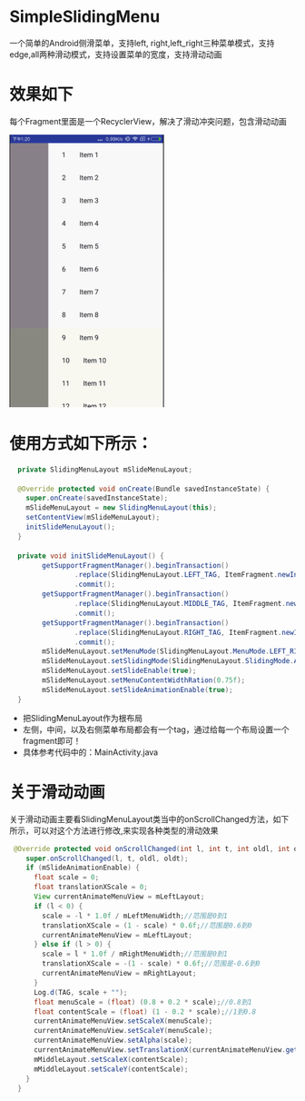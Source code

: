 # SimpleSlidingMenu
一个简单的Android侧滑菜单，支持left, right,left_right三种菜单模式，支持edge,all两种滑动模式，支持设置菜单的宽度，支持滑动动画
# 效果如下

每个Fragment里面是一个RecyclerView，解决了滑动冲突问题，包含滑动动画

![演示效果图](https://github.com/EasyLiu-Ly/SimpleSlidingMenu/blob/master/simpleSlidingMenu.gif)

# 使用方式如下所示：


```java
  private SlidingMenuLayout mSlideMenuLayout;

  @Override protected void onCreate(Bundle savedInstanceState) {
    super.onCreate(savedInstanceState);
    mSlideMenuLayout = new SlidingMenuLayout(this);
    setContentView(mSlideMenuLayout);
    initSlideMenuLayout();
  }

  private void initSlideMenuLayout() {
        getSupportFragmentManager().beginTransaction()
                .replace(SlidingMenuLayout.LEFT_TAG, ItemFragment.newInstance(1))
                .commit();
        getSupportFragmentManager().beginTransaction()
                .replace(SlidingMenuLayout.MIDDLE_TAG, ItemFragment.newInstance(1))
                .commit();
        getSupportFragmentManager().beginTransaction()
                .replace(SlidingMenuLayout.RIGHT_TAG, ItemFragment.newInstance(1))
                .commit();
        mSlideMenuLayout.setMenuMode(SlidingMenuLayout.MenuMode.LEFT_RIGHT);
        mSlideMenuLayout.setSlidingMode(SlidingMenuLayout.SlidingMode.ALL);
        mSlideMenuLayout.setSlideEnable(true);
        mSlideMenuLayout.setMenuContentWidthRation(0.75f);
        mSlideMenuLayout.setSlideAnimationEnable(true);
  }
```
* 把SlidingMenuLayout作为根布局
* 左侧，中间，以及右侧菜单布局都会有一个tag，通过给每一个布局设置一个fragment即可！
* 具体参考代码中的：MainActivity.java

# 关于滑动动画
关于滑动动画主要看SlidingMenuLayout类当中的onScrollChanged方法，如下所示，可以对这个方法进行修改,来实现各种类型的滑动效果

```java
 @Override protected void onScrollChanged(int l, int t, int oldl, int oldt) {
    super.onScrollChanged(l, t, oldl, oldt);
    if (mSlideAnimationEnable) {
      float scale = 0;
      float translationXScale = 0;
      View currentAnimateMenuView = mLeftLayout;
      if (l < 0) {
        scale = -l * 1.0f / mLeftMenuWidth;//范围是0到1
        translationXScale = (1 - scale) * 0.6f;//范围是0.6到0
        currentAnimateMenuView = mLeftLayout;
      } else if (l > 0) {
        scale = l * 1.0f / mRightMenuWidth;//范围是0到1
        translationXScale = -(1 - scale) * 0.6f;//范围是-0.6到0
        currentAnimateMenuView = mRightLayout;
      }
      Log.d(TAG, scale + "");
      float menuScale = (float) (0.8 + 0.2 * scale);//0.8到1
      float contentScale = (float) (1 - 0.2 * scale);//1到0.8
      currentAnimateMenuView.setScaleX(menuScale);
      currentAnimateMenuView.setScaleY(menuScale);
      currentAnimateMenuView.setAlpha(scale);
      currentAnimateMenuView.setTranslationX(currentAnimateMenuView.getWidth() * translationXScale);
      mMiddleLayout.setScaleX(contentScale);
      mMiddleLayout.setScaleY(contentScale);
    }
  }
```


